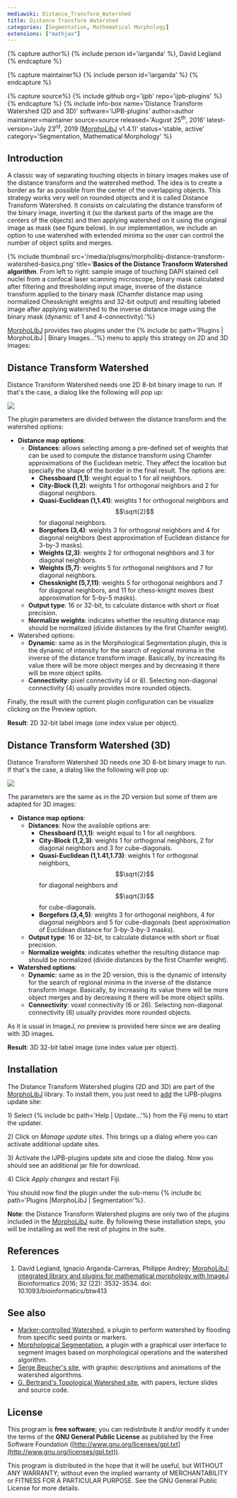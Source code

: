 ```yaml
---
mediawiki: Distance_Transform_Watershed
title: Distance Transform Watershed
categories: [Segmentation, Mathematical Morphology]
extensions: ["mathjax"]
---
```



{% capture author%}
{% include person id='iarganda' %}, David Legland
{% endcapture %}

{% capture maintainer%}
{% include person id='iarganda' %}
{% endcapture %}

{% capture source%}
{% include github org='ijpb' repo='ijpb-plugins' %}
{% endcapture %}
{% include info-box name='Distance Transform Watershed (2D and 3D)' software='IJPB-plugins' author=author maintainer=maintainer source=source released='August 25<sup>th</sup>, 2016' latest-version='July 23<sup>rd</sup>, 2019 ([MorphoLibJ](/plugins/morpholibj) v1.4.1)' status='stable, active' category='Segmentation, Mathematical Morphology' %}

## Introduction

A classic way of separating touching objects in binary images makes use of the distance transform and the watershed method. The idea is to create a border as far as possible from the center of the overlapping objects. This strategy works very well on rounded objects and it is called Distance Transform Watershed. It consists on calculating the distance transform of the binary image, inverting it (so the darkest parts of the image are the centers of the objects) and then applying watershed on it using the original image as mask (see figure below). In our implementation, we include an option to use watershed with extended minima so the user can control the number of object splits and merges.

{% include thumbnail src='/media/plugins/morpholibj-distance-transform-watershed-basics.png' title='**Basics of the Distance Transform Watershed algorithm**. From left to right: sample image of touching DAPI stained cell nuclei from a confocal laser scanning microscope, binary mask calculated after filtering and thresholding input image, inverse of the distance transform applied to the binary mask (Chamfer distance map using normalized Chessknight weights and 32-bit output) and resulting labeled image after applying watershed to the inverse distance image using the binary mask (dynamic of 1 and 4-connectivity).'%}

[MorphoLibJ](/plugins/morpholibj) provides two plugins under the {% include bc path='Plugins | MorphoLibJ | Binary Images...'%} menu to apply this strategy on 2D and 3D images:

## Distance Transform Watershed

Distance Transform Watershed needs one 2D 8-bit binary image to run. If that's the case, a dialog like the following will pop up:

![](/media/plugins/distance-transform-watershed-2d-menu.png)

The plugin parameters are divided between the distance transform and the watershed options:

-   **Distance map options**:
    -   **Distances**: allows selecting among a pre-defined set of weights that can be used to compute the distance transform using Chamfer approximations of the Euclidean metric. They affect the location but specially the shape of the border in the final result. The options are:
        -   **Chessboard (1,1)**: weight equal to 1 for all neighbors.
        -   **City-Block (1,2)**: weights 1 for orthogonal neighbors and 2 for diagonal neighbors.
        -   **Quasi-Euclidean (1,1.41)**: weights 1 for orthogonal neighbors and $$\sqrt{2}$$ for diagonal neighbors.
        -   **Borgefors (3,4)**: weights 3 for orthogonal neighbors and 4 for diagonal neighbors (best approximation of Euclidean distance for 3-by-3 masks).
        -   **Weights (2,3)**: weights 2 for orthogonal neighbors and 3 for diagonal neighbors.
        -   **Weights (5,7)**: weights 5 for orthogonal neighbors and 7 for diagonal neighbors.
        -   **Chessknight (5,7,11)**: weights 5 for orthogonal neighbors and 7 for diagonal neighbors, and 11 for chess-knight moves (best approximation for 5-by-5 masks).
    -   **Output type**: 16 or 32-bit, to calculate distance with short or float precision.
    -   **Normalize weights**: indicates whether the resulting distance map should be normalized (divide distances by the first Chamfer weight).
-   Watershed options:
    -   **Dynamic**: same as in the Morphological Segmentation plugin, this is the dynamic of intensity for the search of regional minima in the inverse of the distance transform image. Basically, by increasing its value there will be more object merges and by decreasing it there will be more object splits.
    -   **Connectivity**: pixel connectivity (4 or 8). Selecting non-diagonal connectivity (4) usually provides more rounded objects.

Finally, the result with the current plugin configuration can be visualize clicking on the Preview option.

**Result**: 2D 32-bit label image (one index value per object).

## Distance Transform Watershed (3D)

Distance Transform Watershed 3D needs one 3D 8-bit binary image to run. If that's the case, a dialog like the following will pop up:

![](/media/plugins/distance-transform-watershed-3d-menu.png)

The parameters are the same as in the 2D version but some of them are adapted for 3D images:

-   **Distance map options**:
    -   **Distances**: Now the available options are:
        -   **Chessboard (1,1,1)**: weight equal to 1 for all neighbors.
        -   **City-Block (1,2,3)**: weights 1 for orthogonal neighbors, 2 for diagonal neighbors and 3 for cube-diagonals.
        -   **Quasi-Euclidean (1,1.41,1.73)**: weights 1 for orthogonal neighbors, $$\sqrt{2}$$ for diagonal neighbors and $$\sqrt{3}$$ for cube-diagonals.
        -   **Borgefors (3,4,5)**: weights 3 for orthogonal neighbors, 4 for diagonal neighbors and 5 for cube-diagonals (best approximation of Euclidean distance for 3-by-3-by-3 masks).
    -   **Output type**: 16 or 32-bit, to calculate distance with short or float precision.
    -   **Normalize weights**: indicates whether the resulting distance map should be normalized (divide distances by the first Chamfer weight).
-   **Watershed options**:
    -   **Dynamic**: same as in the 2D version, this is the dynamic of intensity for the search of regional minima in the inverse of the distance transform image. Basically, by increasing its value there will be more object merges and by decreasing it there will be more object splits.
    -   **Connectivity**: voxel connectivity (6 or 26). Selecting non-diagonal connectivity (6) usually provides more rounded objects.

As it is usual in ImageJ, no preview is provided here since we are dealing with 3D images.

**Result**: 3D 32-bit label image (one index value per object).

## Installation

The Distance Transform Watershed plugins (2D and 3D) are part of the [MorphoLibJ](/plugins/morpholibj) library. To install them, you just need to [ add](/update-sites/following#add-update-sites) the IJPB-plugins update site:

1\) Select {% include bc path='Help | Update...'%} from the Fiji menu to start the updater.

2\) Click on *Manage update sites*. This brings up a dialog where you can activate additional update sites.

3\) Activate the IJPB-plugins update site and close the dialog. Now you should see an additional jar file for download.

4\) Click *Apply changes* and restart Fiji.

You should now find the plugin under the sub-menu {% include bc path='Plugins |MorphoLibJ | Segmentation'%}.

**Note**: the Distance Transform Watershed plugins are only two of the plugins included in the [MorphoLibJ](/plugins/morpholibj) suite. By following these installation steps, you will be installing as well the rest of plugins in the suite.

## References

1.  David Legland, Ignacio Arganda-Carreras, Philippe Andrey; [MorphoLibJ: integrated library and plugins for mathematical morphology with ImageJ](http://bioinformatics.oxfordjournals.org/content/early/2016/07/19/bioinformatics.btw413). Bioinformatics 2016; 32 (22): 3532-3534. doi: 10.1093/bioinformatics/btw413

## See also

-   [Marker-controlled Watershed](/plugins/marker-controlled-watershed), a plugin to perform watershed by flooding from specific seed points or markers.
-   [Morphological Segmentation](/plugins/morphological-segmentation), a plugin with a graphical user interface to segment images based on morphological operations and the watershed algorithm.
-   [Serge Beucher's site](http://cmm.ensmp.fr/~beucher/wtshed.html), with graphic descriptions and animations of the watershed algorithms.
-   [G. Bertrand's Topological Watershed site](https://perso.esiee.fr/~dpt-it/tw/index.html), with papers, lecture slides and source code.

## License

This program is **free software**; you can redistribute it and/or modify it under the terms of the **GNU General Public License** as published by the Free Software Foundation ([http://www.gnu.org/licenses/gpl.txt](http://www.gnu.org/licenses/gpl.txt)).

This program is distributed in the hope that it will be useful, but WITHOUT ANY WARRANTY; without even the implied warranty of MERCHANTABILITY or FITNESS FOR A PARTICULAR PURPOSE. See the GNU General Public License for more details.

  
